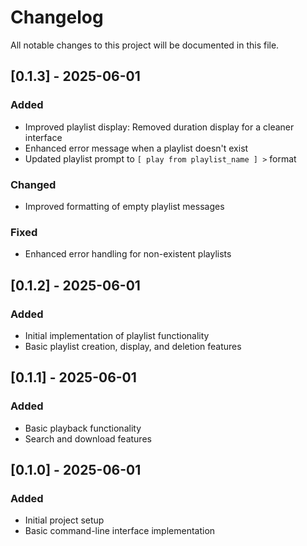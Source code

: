 # Changelog

All notable changes to this project will be documented in this file.

## [0.1.3] - 2025-06-01

### Added
- Improved playlist display: Removed duration display for a cleaner interface
- Enhanced error message when a playlist doesn't exist
- Updated playlist prompt to `[ play from playlist_name ] >` format

### Changed
- Improved formatting of empty playlist messages

### Fixed
- Enhanced error handling for non-existent playlists

## [0.1.2] - 2025-06-01

### Added
- Initial implementation of playlist functionality
- Basic playlist creation, display, and deletion features

## [0.1.1] - 2025-06-01

### Added
- Basic playback functionality
- Search and download features

## [0.1.0] - 2025-06-01

### Added
- Initial project setup
- Basic command-line interface implementation
